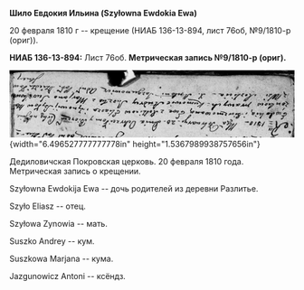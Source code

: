 **Шило Евдокия Ильина (Szyłowna Ewdokia Ewa)**

20 февраля 1810 г -- крещение (НИАБ 136-13-894, лист 76об, №9/1810-р
(ориг)).

**НИАБ 136-13-894:** Лист 76об. **Метрическая запись №9/1810-р (ориг).**

![](./media/391f8dae6769a8d881c233dd7854c6c2fcd162eb.png){width="6.496527777777778in"
height="1.5367989938757656in"}

Дедиловичская Покровская церковь. 20 февраля 1810 года. Метрическая
запись о крещении.

Szyłowna Ewdokija Ewa -- дочь родителей из деревни Разлитье.

Szyło Eliasz -- отец.

Szyłowa Zynowia -- мать.

Suszko Andrey -- кум.

Suszkowa Marjana -- кума.

Jazgunowicz Antoni -- ксёндз.
